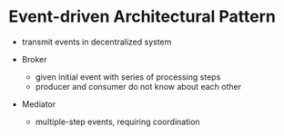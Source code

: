 # Event-driven Architectural Pattern

- transmit events in decentralized system

- Broker
  - given initial event with series of processing steps
  - producer and consumer do not know about each other
- Mediator
  - multiple-step events, requiring coordination
